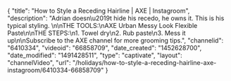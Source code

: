 {
    "title": "How to Style a Receding Hairline | AXE | Instagroom",
    "description": "Adrian doesn\u2019t hide his recedo, he owns it. This is his typical styling. \n\nTHE TOOLS:\nAXE Urban Messy Look Flexible Paste\n\nTHE STEPS:\n1. Towel dry\n2. Rub paste\n3. Mess it up\n\nSubscribe to the AXE channel for more grooming tips.",
    "channelid": "6410334",
    "videoid": "66858709",
    "date_created": "1452628700",
    "date_modified": "1491428511",
    "type": "captivate",
    "layout": "channelVideo",
    "url": "\/holidays\/how-to-style-a-receding-hairline-axe-instagroom\/6410334-66858709"
}